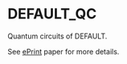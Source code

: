 # DEFAULT_QC
Quantum circuits of DEFAULT.

See [ePrint](https://eprint.iacr.org/2022/647.pdf) paper for more details.
